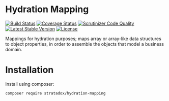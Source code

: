 # Hydration Mapping

[![Build Status](https://travis-ci.org/Stratadox/HydrationMapping.svg?branch=master)](https://travis-ci.org/Stratadox/HydrationMapping)
[![Coverage Status](https://coveralls.io/repos/github/Stratadox/HydrationMapping/badge.svg?branch=master)](https://coveralls.io/github/Stratadox/HydrationMapping?branch=master)
[![Scrutinizer Code Quality](https://scrutinizer-ci.com/g/Stratadox/HydrationMapping/badges/quality-score.png?b=master)](https://scrutinizer-ci.com/g/Stratadox/HydrationMapping/?branch=master)
[![Latest Stable Version](https://poser.pugx.org/stratadox/hydration-mapping/v/stable)](https://packagist.org/packages/stratadox/hydration-mapping)
[![License](https://poser.pugx.org/stratadox/hydration-mapping/license)](https://packagist.org/packages/stratadox/hydration-mapping)

Mappings for hydration purposes; maps array or array-like data structures to 
object properties, in order to assemble the objects that model a business domain.

# Installation

Install using composer:

`composer require stratadox/hydration-mapping`